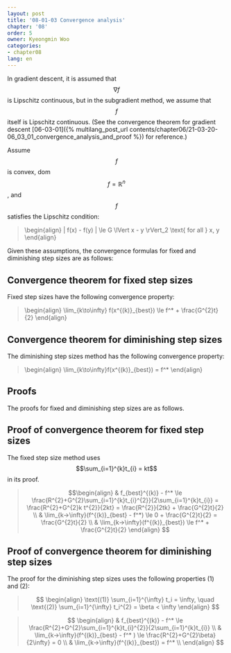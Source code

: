 ```yaml
---
layout: post
title: '08-01-03 Convergence analysis'
chapter: '08'
order: 5
owner: Kyeongmin Woo
categories:
- chapter08
lang: en
---
```


In gradient descent, it is assumed that $$\nabla f$$ is Lipschitz continuous, but in the subgradient method, we assume that $$f$$ itself is Lipschitz continuous. (See the convergence theorem for gradient descent [06-03-01]({% multilang_post_url contents/chapter06/21-03-20-06_03_01_convergence_analysis_and_proof %}) for reference.)

Assume $$f$$ is convex, dom $$f = \mathbb{R}^n$$, and $$f$$ satisfies the Lipschitz condition:

>\begin{align}
> | f(x) - f(y) | \le G \lVert x - y \rVert_2 \text{ for all } x, y
\end{align}

Given these assumptions, the convergence formulas for fixed and diminishing step sizes are as follows:

## Convergence theorem for fixed step sizes 

Fixed step sizes have the following convergence property:
>\begin{align}
> \lim_{k\to\infty} f(x^{(k)}_{best}) \le f^* + \frac{G^{2}t}{2}
\end{align}

## Convergence theorem for diminishing step sizes 

The diminishing step sizes method has the following convergence property:

>\begin{align}
\lim_{k\to\infty}f(x^{(k)}_{best}) = f^*
\end{align}

## Proofs

The proofs for fixed and diminishing step sizes are as follows.

## Proof of convergence theorem for fixed step sizes

The fixed step size method uses $$\sum_{i=1}^{k}t_{i} = kt$$ in its proof.  

>$$\begin{align}
& f_{best}^{(k)} - f^* \le \frac{R^{2}+G^{2}\sum_{i=1}^{k}t_{i}^{2}}{2\sum_{i=1}^{k}t_{i}} = \frac{R^{2}+G^{2}k t^{2}}{2kt}  = \frac{R^{2}}{2tk} + \frac{G^{2}t}{2} \\
& \lim_{k→\infty}(f^{(k)}_{best} - f^*) \le 0 + \frac{G^{2}t}{2} = \frac{G^{2}t}{2} \\
& \lim_{k→\infty}(f^{(k)}_{best}) \le f^* + \frac{G^{2}t}{2}
\end{align}
$$


## Proof of convergence theorem for diminishing step sizes 

The proof for the diminishing step sizes uses the following properties (1) and (2):

>$$
\begin{align}
\text{(1)} \sum_{i=1}^{\infty} t_i = \infty, \quad \text{(2)}  \sum_{i=1}^{\infty} t_i^{2} = \beta < \infty
\end{align}
$$

>$$
\begin{align}
& f_{best}^{(k)} - f^* \le \frac{R^{2}+G^{2}\sum_{i=1}^{k}t_{i}^{2}}{2\sum_{i=1}^{k}t_{i}} \\
& \lim_{k→\infty}(f^{(k)}_{best} - f^* ) \le \frac{R^{2}+G^{2}\beta}{2\infty} = 0 \\
& \lim_{k→\infty}(f^{(k)}_{best}) =  f^* \\
\end{align}
$$